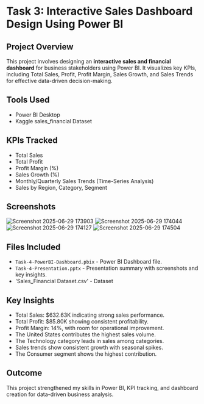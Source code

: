 # Task 3: Interactive Sales Dashboard Design Using Power BI

## Project Overview
This project involves designing an **interactive sales and financial dashboard** for business stakeholders using Power BI. It visualizes key KPIs, including Total Sales, Profit, Profit Margin, Sales Growth, and Sales Trends for effective data-driven decision-making.

## Tools Used
- Power BI Desktop
- Kaggle sales_financial Dataset

## KPIs Tracked
- Total Sales
- Total Profit
- Profit Margin (%)
- Sales Growth (%)
- Monthly/Quarterly Sales Trends (Time-Series Analysis)
- Sales by Region, Category, Segment

## Screenshots
![Screenshot 2025-06-29 173903](https://github.com/user-attachments/assets/eff1a69f-0468-4db3-9f5b-7d17576527c8)
![Screenshot 2025-06-29 174044](https://github.com/user-attachments/assets/6b2b0ced-db73-4123-8ca5-a5febe0f4e71)
![Screenshot 2025-06-29 174127](https://github.com/user-attachments/assets/4f6a8026-35d9-49d7-88ed-4ff7ec6df04d)
![Screenshot 2025-06-29 174504](https://github.com/user-attachments/assets/469f475b-c34f-465d-8344-a0251b96f6a3)





## Files Included
- `Task-4-PowerBI-Dashboard.pbix` - Power BI Dashboard file.
- `Task-4-Presentation.pptx` - Presentation summary with screenshots and key insights.
- 'Sales_Financial Dataset.csv' - Dataset

## Key Insights
- Total Sales: \$632.63K indicating strong sales performance.
- Total Profit: \$85.80K showing consistent profitability.
- Profit Margin: 14%, with room for operational improvement.
- The United States contributes the highest sales volume.
- The Technology category leads in sales among categories.
- Sales trends show consistent growth with seasonal spikes.
- The Consumer segment shows the highest contribution.

## Outcome
This project strengthened my skills in Power BI, KPI tracking, and dashboard creation for data-driven business analysis.
